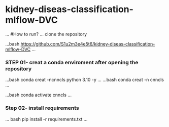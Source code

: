 # kidney-diseas-classification-mlflow-DVC



...
#How to run?
...
clone the repository

...bash
https://github.com/S1u2m3e4e5t6/kidney-diseas-classification-mlflow-DVC
...
### STEP 01- creat a conda enviroment after opening the repository
...bash
conda creat -ncnncls python 3.10 -y
...
...bash
conda creat -n cnncls 
...


...bash
conda activate cnncls
...

### Step 02- install requirements
... bash
pip install -r requirements.txt
...